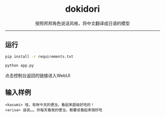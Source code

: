 <div align="center">


<h1>dokidori</h1>

按照邦邦角色说话风格，将中文翻译成日语的模型<br>

</div>

---


## 运行

```bash
pip install -r requirements.txt

python app.py
```
点击控制台返回的链接进入WebUI

## 输入样例
```
<kasumi> 哇，有咲今天的便当，看起来超级好吃的！
<arisa> 话说…… 你每天看我的便当，都要说看起来很好吃
```
